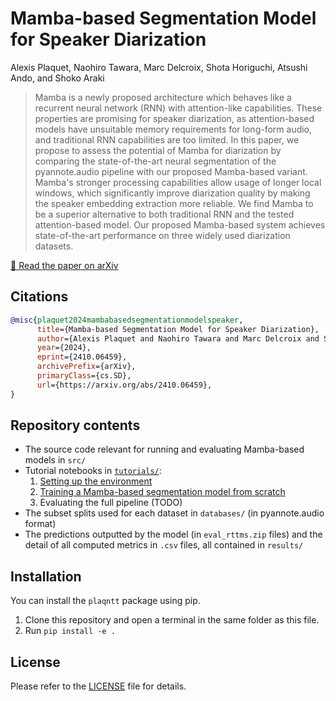 # Mamba-based Segmentation Model for Speaker Diarization

Alexis Plaquet, Naohiro Tawara, Marc Delcroix, Shota Horiguchi, Atsushi Ando, and Shoko Araki



> Mamba is a newly proposed architecture which behaves like a recurrent neural network (RNN) with attention-like capabilities. These properties are promising for speaker diarization, as attention-based models have unsuitable memory requirements for long-form audio, and traditional RNN capabilities are too limited.
In this paper, we propose to assess the potential of Mamba for diarization by comparing the state-of-the-art neural segmentation of the pyannote.audio pipeline with our proposed Mamba-based variant. Mamba's stronger processing capabilities allow usage of longer local windows, which significantly improve diarization quality by making the speaker embedding extraction more reliable. We find Mamba to be a superior alternative to both traditional RNN and the tested attention-based model. Our proposed Mamba-based system achieves state-of-the-art performance on three widely used diarization datasets.

[📄 Read the paper on arXiv](https://arxiv.org/abs/2410.06459)

## Citations

```bibtex
@misc{plaquet2024mambabasedsegmentationmodelspeaker,
      title={Mamba-based Segmentation Model for Speaker Diarization}, 
      author={Alexis Plaquet and Naohiro Tawara and Marc Delcroix and Shota Horiguchi and Atsushi Ando and Shoko Araki},
      year={2024},
      eprint={2410.06459},
      archivePrefix={arXiv},
      primaryClass={cs.SD},
      url={https://arxiv.org/abs/2410.06459}, 
}
```

## Repository contents

- The source code relevant for running and evaluating Mamba-based models in `src/`
- Tutorial notebooks in [`tutorials/`](tutorials/):
  1. [Setting up the environment](tutorials/0_setup_environment.ipynb)
  2. [Training a Mamba-based segmentation model from scratch](tutorials/1_training_from_scratch.ipynb)
  3. Evaluating the full pipeline (TODO)
- The subset splits used for each dataset in `databases/` (in pyannote.audio format)
- The predictions outputted by the model (in `eval_rttms.zip` files) and the detail of all computed metrics in `.csv` files, all contained in `results/`


## Installation

You can install the `plaqntt` package using pip.

1. Clone this repository and open a terminal in the same folder as this file.
2. Run `pip install -e .`

## License

Please refer to the [LICENSE](LICENCE) file for details.
